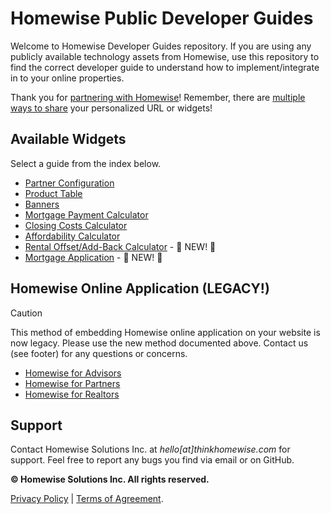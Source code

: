 # Homewise Public Developer Guides
Welcome to Homewise Developer Guides repository. If you are using any publicly available technology assets from Homewise,
use this repository to find the correct developer guide to understand how to implement/integrate in to your online 
properties.

Thank you for [partnering with Homewise](https://youtu.be/yz-ZVXk6R2k)! Remember, there are
[multiple ways to share](https://www.youtube.com/watch?v=m2HKbYtsZl8) your personalized URL or widgets!

## Available Widgets
Select a guide from the index below.

- [Partner Configuration](./partner/configuration.md)
- [Product Table](./product_table/embed.md)
- [Banners](./banners/embed.md)
- [Mortgage Payment Calculator](./mortgage_payment_calculator/embed.md)
- [Closing Costs Calculator](./closing_costs_calculator/embed.md)
- [Affordability Calculator](./affordability_calculator/embed.md)
- [Rental Offset/Add-Back Calculator](./rental_offset_calculator/embed.md) - :star2: NEW! :star2:
- [Mortgage Application](./mortgage_application/embed.md) - :star2: NEW! :star2:

## Homewise Online Application (LEGACY!)
> [!CAUTION]
> This method of embedding Homewise online application on your website is now legacy. Please use the new
> method documented above. Contact us (see footer) for any questions or concerns.

- [Homewise for Advisors](./homewise-advisors/embed.md)
- [Homewise for Partners](./homewise-partners/embed.md)
- [Homewise for Realtors](./homewise-realtors/embed.md)

## Support
Contact Homewise Solutions Inc. at *hello[at]thinkhomewise.com* for support. Feel free to report any bugs you find via 
email or on GitHub.

**© Homewise Solutions Inc. All rights reserved.**

[Privacy Policy](https://thinkhomewise.com/page/privacy/) | [Terms of Agreement](https://thinkhomewise.com/page/terms/).
